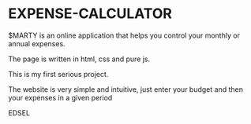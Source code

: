 # EXPENSE-CALCULATOR

$MARTY is an online application that helps you control your monthly or annual expenses.

The page is written in html, css and pure js. 

This is my first serious project.

The website is very simple and intuitive, just enter your budget and then your expenses in a given period

EDSEL

